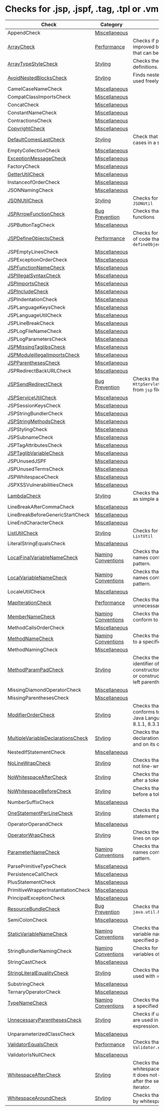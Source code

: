# Checks for .jsp, .jspf, .tag, .tpl or .vm

Check | Category | Description
----- | -------- | -----------
AppendCheck | [Miscellaneous](miscellaneous_checks.markdown#miscellaneous-checks) | |
[ArrayCheck](checks/array_check.markdown#arraycheck) | [Performance](performance_checks.markdown#performance-checks) | Checks if performance can be improved by using different mehods that can be used by collections |
[ArrayTypeStyleCheck](https://checkstyle.sourceforge.io/config_misc.html#ArrayTypeStyle) | [Styling](styling_checks.markdown#styling-checks) | Checks the style of array type definitions. |
[AvoidNestedBlocksCheck](https://checkstyle.sourceforge.io/config_blocks.html#AvoidNestedBlocks) | [Styling](styling_checks.markdown#styling-checks) | Finds nested blocks (blocks that are used freely in the code). |
CamelCaseNameCheck | [Miscellaneous](miscellaneous_checks.markdown#miscellaneous-checks) | |
CompatClassImportsCheck | [Miscellaneous](miscellaneous_checks.markdown#miscellaneous-checks) | |
ConcatCheck | [Miscellaneous](miscellaneous_checks.markdown#miscellaneous-checks) | |
ConstantNameCheck | [Miscellaneous](miscellaneous_checks.markdown#miscellaneous-checks) | |
ContractionsCheck | [Miscellaneous](miscellaneous_checks.markdown#miscellaneous-checks) | |
[CopyrightCheck](checks/copyright_check.markdown#copyrightcheck) | [Miscellaneous](miscellaneous_checks.markdown#miscellaneous-checks) | |
[DefaultComesLastCheck](https://checkstyle.sourceforge.io/config_coding.html#DefaultComesLast) | [Styling](styling_checks.markdown#styling-checks) | Check that the default is after all the cases in a switch statement. |
EmptyCollectionCheck | [Miscellaneous](miscellaneous_checks.markdown#miscellaneous-checks) | |
[ExceptionMessageCheck](checks/message_check.markdown#messagecheck) | [Miscellaneous](miscellaneous_checks.markdown#miscellaneous-checks) | |
FactoryCheck | [Miscellaneous](miscellaneous_checks.markdown#miscellaneous-checks) | |
[GetterUtilCheck](checks/getter_util_check.markdown#getterutilcheck) | [Miscellaneous](miscellaneous_checks.markdown#miscellaneous-checks) | |
InstanceofOrderCheck | [Miscellaneous](miscellaneous_checks.markdown#miscellaneous-checks) | |
JSONNamingCheck | [Miscellaneous](miscellaneous_checks.markdown#miscellaneous-checks) | |
[JSONUtilCheck](checks/json_util_check.markdown#jsonutilcheck) | [Styling](styling_checks.markdown#styling-checks) | Checks for utilization of class `JSONUtil` |
[JSPArrowFunctionCheck](checks/jsp_arrow_function_check.markdown#jsparrowfunctioncheck) | [Bug Prevention](bug_prevention_checks.markdown#bug-prevention-checks) | Checks that there are no array functions |
JSPButtonTagCheck | [Miscellaneous](miscellaneous_checks.markdown#miscellaneous-checks) | |
[JSPDefineObjectsCheck](checks/jsp_define_objects_check.markdown#jspdefineobjectscheck) | [Performance](performance_checks.markdown#performance-checks) | Checks for unnesecarry duplication of code that already exists in `defineObjects` |
JSPEmptyLinesCheck | [Miscellaneous](miscellaneous_checks.markdown#miscellaneous-checks) | |
JSPExceptionOrderCheck | [Miscellaneous](miscellaneous_checks.markdown#miscellaneous-checks) | |
[JSPFunctionNameCheck](checks/jsp_function_name_check.markdown#jspfunctionnamecheck) | [Miscellaneous](miscellaneous_checks.markdown#miscellaneous-checks) | |
[JSPIllegalSyntaxCheck](checks/jsp_illegal_syntax_check.markdown#jspillegalsyntaxcheck) | [Miscellaneous](miscellaneous_checks.markdown#miscellaneous-checks) | |
[JSPImportsCheck](checks/jsp_imports_check.markdown#jspimportscheck) | [Miscellaneous](miscellaneous_checks.markdown#miscellaneous-checks) | |
[JSPIncludeCheck](checks/jsp_include_check.markdown#jspincludecheck) | [Miscellaneous](miscellaneous_checks.markdown#miscellaneous-checks) | |
JSPIndentationCheck | [Miscellaneous](miscellaneous_checks.markdown#miscellaneous-checks) | |
JSPLanguageKeysCheck | [Miscellaneous](miscellaneous_checks.markdown#miscellaneous-checks) | |
JSPLanguageUtilCheck | [Miscellaneous](miscellaneous_checks.markdown#miscellaneous-checks) | |
JSPLineBreakCheck | [Miscellaneous](miscellaneous_checks.markdown#miscellaneous-checks) | |
JSPLogFileNameCheck | [Miscellaneous](miscellaneous_checks.markdown#miscellaneous-checks) | |
JSPLogParametersCheck | [Miscellaneous](miscellaneous_checks.markdown#miscellaneous-checks) | |
[JSPMissingTaglibsCheck](checks/jsp_missing_taglibs_check.markdown#jspmissingtaglibscheck) | [Miscellaneous](miscellaneous_checks.markdown#miscellaneous-checks) | |
[JSPModuleIllegalImportsCheck](checks/jsp_module_illegal_imports_check.markdown#jspmoduleillegalimportscheck) | [Miscellaneous](miscellaneous_checks.markdown#miscellaneous-checks) | |
[JSPParenthesesCheck](checks/if_statement_check.markdown#ifstatementcheck) | [Miscellaneous](miscellaneous_checks.markdown#miscellaneous-checks) | |
JSPRedirectBackURLCheck | [Miscellaneous](miscellaneous_checks.markdown#miscellaneous-checks) | |
[JSPSendRedirectCheck](checks/jsp_send_redirect_check.markdown#jspsendredirectcheck) | [Bug Prevention](bug_prevention_checks.markdown#bug-prevention-checks) | Checks that there are no calls to `HttpServletResponse.sendRedirect` from `jsp` files |
[JSPServiceUtilCheck](checks/jsp_service_util_check.markdown#jspserviceutilcheck) | [Miscellaneous](miscellaneous_checks.markdown#miscellaneous-checks) | |
JSPSessionKeysCheck | [Miscellaneous](miscellaneous_checks.markdown#miscellaneous-checks) | |
JSPStringBundlerCheck | [Miscellaneous](miscellaneous_checks.markdown#miscellaneous-checks) | |
[JSPStringMethodsCheck](checks/string_methods_check.markdown#stringmethodscheck) | [Miscellaneous](miscellaneous_checks.markdown#miscellaneous-checks) | |
JSPStylingCheck | [Miscellaneous](miscellaneous_checks.markdown#miscellaneous-checks) | |
JSPSubnameCheck | [Miscellaneous](miscellaneous_checks.markdown#miscellaneous-checks) | |
JSPTagAttributesCheck | [Miscellaneous](miscellaneous_checks.markdown#miscellaneous-checks) | |
[JSPTaglibVariableCheck](checks/jsp_taglib_variable_check.markdown#jsptaglibvariablecheck) | [Miscellaneous](miscellaneous_checks.markdown#miscellaneous-checks) | |
JSPUnusedJSPF | [Miscellaneous](miscellaneous_checks.markdown#miscellaneous-checks) | |
JSPUnusedTermsCheck | [Miscellaneous](miscellaneous_checks.markdown#miscellaneous-checks) | |
JSPWhitespaceCheck | [Miscellaneous](miscellaneous_checks.markdown#miscellaneous-checks) | |
JSPXSSVulnerabilitiesCheck | [Miscellaneous](miscellaneous_checks.markdown#miscellaneous-checks) | |
[LambdaCheck](checks/lambda_check.markdown#lambdacheck) | [Styling](styling_checks.markdown#styling-checks) | Checks that `lambda` statements are as simple as possible |
LineBreakAfterCommaCheck | [Miscellaneous](miscellaneous_checks.markdown#miscellaneous-checks) | |
LineBreakBeforeGenericStartCheck | [Miscellaneous](miscellaneous_checks.markdown#miscellaneous-checks) | |
LineEndCharacterCheck | [Miscellaneous](miscellaneous_checks.markdown#miscellaneous-checks) | |
[ListUtilCheck](checks/list_util_check.markdown#listutilcheck) | [Styling](styling_checks.markdown#styling-checks) | Checks for utilization of class `ListUtil` |
LiteralStringEqualsCheck | [Miscellaneous](miscellaneous_checks.markdown#miscellaneous-checks) | |
[LocalFinalVariableNameCheck](https://checkstyle.sourceforge.io/config_naming.html#LocalFinalVariableName) | [Naming Conventions](naming_conventions_checks.markdown#naming-conventions-checks) | Checks that local final variable names conform to a specified pattern. |
[LocalVariableNameCheck](https://checkstyle.sourceforge.io/config_naming.html#LocalVariableName) | [Naming Conventions](naming_conventions_checks.markdown#naming-conventions-checks) | Checks that local, non-final variable names conform to a specified pattern. |
LocaleUtilCheck | [Miscellaneous](miscellaneous_checks.markdown#miscellaneous-checks) | |
[MapIterationCheck](checks/map_iteration_check.markdown#mapiterationcheck) | [Performance](performance_checks.markdown#performance-checks) | Checks that there are no unnecessary map iterations |
[MemberNameCheck](https://checkstyle.sourceforge.io/config_naming.html#MemberName) | [Naming Conventions](naming_conventions_checks.markdown#naming-conventions-checks) | Checks that instance variable names conform to a specified pattern. |
MethodCallsOrderCheck | [Miscellaneous](miscellaneous_checks.markdown#miscellaneous-checks) | |
[MethodNameCheck](https://checkstyle.sourceforge.io/config_naming.html#MethodName) | [Naming Conventions](naming_conventions_checks.markdown#naming-conventions-checks) | Checks that method names conform to a specified pattern. |
MethodNamingCheck | [Miscellaneous](miscellaneous_checks.markdown#miscellaneous-checks) | |
[MethodParamPadCheck](https://checkstyle.sourceforge.io/config_whitespace.html#MethodParamPad) | [Styling](styling_checks.markdown#styling-checks) | Checks the padding between the identifier of a method definition, constructor definition, method call, or constructor invocation; and the left parenthesis of the parameter list. |
MissingDiamondOperatorCheck | [Miscellaneous](miscellaneous_checks.markdown#miscellaneous-checks) | |
MissingParenthesesCheck | [Miscellaneous](miscellaneous_checks.markdown#miscellaneous-checks) | |
[ModifierOrderCheck](https://checkstyle.sourceforge.io/config_modifier.html#ModifierOrder) | [Styling](styling_checks.markdown#styling-checks) | Checks that the order of modifiers conforms to the suggestions in the Java Language specification, § 8.1.1, 8.3.1, 8.4.3 and 9.4. |
[MultipleVariableDeclarationsCheck](https://checkstyle.sourceforge.io/config_coding.html#MultipleVariableDeclarations) | [Styling](styling_checks.markdown#styling-checks) | Checks that each variable declaration is in its own statement and on its own line. |
NestedIfStatementCheck | [Miscellaneous](miscellaneous_checks.markdown#miscellaneous-checks) | |
[NoLineWrapCheck](https://checkstyle.sourceforge.io/config_whitespace.html#NoLineWrap) | [Styling](styling_checks.markdown#styling-checks) | Checks that chosen statements are not line-wrapped. |
[NoWhitespaceAfterCheck](https://checkstyle.sourceforge.io/config_whitespace.html#NoWhitespaceAfter) | [Styling](styling_checks.markdown#styling-checks) | Checks that there is no whitespace after a token. |
[NoWhitespaceBeforeCheck](https://checkstyle.sourceforge.io/config_whitespace.html#NoWhitespaceBefore) | [Styling](styling_checks.markdown#styling-checks) | Checks that there is no whitespace before a token. |
NumberSuffixCheck | [Miscellaneous](miscellaneous_checks.markdown#miscellaneous-checks) | |
[OneStatementPerLineCheck](https://checkstyle.sourceforge.io/config_coding.html#OneStatementPerLine) | [Styling](styling_checks.markdown#styling-checks) | Checks that there is only one statement per line. |
OperatorOperandCheck | [Miscellaneous](miscellaneous_checks.markdown#miscellaneous-checks) | |
[OperatorWrapCheck](https://checkstyle.sourceforge.io/config_whitespace.html#OperatorWrap) | [Styling](styling_checks.markdown#styling-checks) | Checks the policy on how to wrap lines on operators. |
[ParameterNameCheck](https://checkstyle.sourceforge.io/config_naming.html#ParameterName) | [Naming Conventions](naming_conventions_checks.markdown#naming-conventions-checks) | Checks that method parameter names conform to a specified pattern. |
ParsePrimitiveTypeCheck | [Miscellaneous](miscellaneous_checks.markdown#miscellaneous-checks) | |
PersistenceCallCheck | [Miscellaneous](miscellaneous_checks.markdown#miscellaneous-checks) | |
PlusStatementCheck | [Miscellaneous](miscellaneous_checks.markdown#miscellaneous-checks) | |
PrimitiveWrapperInstantiationCheck | [Miscellaneous](miscellaneous_checks.markdown#miscellaneous-checks) | |
PrincipalExceptionCheck | [Miscellaneous](miscellaneous_checks.markdown#miscellaneous-checks) | |
[ResourceBundleCheck](checks/resource_bundle_check.markdown#resourcebundlecheck) | [Bug Prevention](bug_prevention_checks.markdown#bug-prevention-checks) | Checks that there are no calls to `java.util.ResourceBundle.getBundle` |
SemiColonCheck | [Miscellaneous](miscellaneous_checks.markdown#miscellaneous-checks) | |
[StaticVariableNameCheck](https://checkstyle.sourceforge.io/config_naming.html#StaticVariableName) | [Naming Conventions](naming_conventions_checks.markdown#naming-conventions-checks) | Checks that static, non-final variable names conform to a specified pattern. |
StringBundlerNamingCheck | [Naming Conventions](naming_conventions_checks.markdown#naming-conventions-checks) | Checks for consistent naming on variables of type 'StringBundler' |
StringCastCheck | [Miscellaneous](miscellaneous_checks.markdown#miscellaneous-checks) | |
[StringLiteralEqualityCheck](https://checkstyle.sourceforge.io/config_coding.html#StringLiteralEquality) | [Styling](styling_checks.markdown#styling-checks) | Checks that string literals are not used with == or !=. |
SubstringCheck | [Miscellaneous](miscellaneous_checks.markdown#miscellaneous-checks) | |
TernaryOperatorCheck | [Miscellaneous](miscellaneous_checks.markdown#miscellaneous-checks) | |
[TypeNameCheck](https://checkstyle.sourceforge.io/config_naming.html#TypeName) | [Naming Conventions](naming_conventions_checks.markdown#naming-conventions-checks) | Checks that type names conform to a specified pattern. |
[UnnecessaryParenthesesCheck](https://checkstyle.sourceforge.io/config_coding.html#UnnecessaryParentheses) | [Styling](styling_checks.markdown#styling-checks) | Checks if unnecessary parentheses are used in a statement or expression. |
UnparameterizedClassCheck | [Miscellaneous](miscellaneous_checks.markdown#miscellaneous-checks) | |
[ValidatorEqualsCheck](checks/validator_equals_check.markdown#validatorequalscheck) | [Performance](performance_checks.markdown#performance-checks) | Checks that there are no calls to `Validator.equals(Object, Object)` |
ValidatorIsNullCheck | [Miscellaneous](miscellaneous_checks.markdown#miscellaneous-checks) | |
[WhitespaceAfterCheck](https://checkstyle.sourceforge.io/config_whitespace.html#WhitespaceAfter) | [Styling](styling_checks.markdown#styling-checks) | Checks that a token is followed by whitespace, with the exception that it does not check for whitespace after the semicolon of an empty for iterator. |
[WhitespaceAroundCheck](https://checkstyle.sourceforge.io/config_whitespace.html#WhitespaceAround) | [Styling](styling_checks.markdown#styling-checks) | Checks that a token is surrounded by whitespace. |
